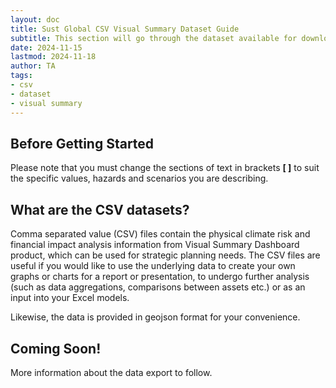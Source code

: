 ```yaml
---
layout: doc
title: Sust Global CSV Visual Summary Dataset Guide
subtitle: This section will go through the dataset available for download and explain the methodology behind it. We will also show you how to use and interpret the numbers, which includes a written interpretation of the datasets.
date: 2024-11-15
lastmod: 2024-11-18
author: TA
tags:
- csv
- dataset
- visual summary
---
```


## Before Getting Started

 Please note that you must change the sections of text in brackets **[  ]** to suit the specific values, hazards and scenarios you are describing.

## What are the CSV datasets?

Comma separated value (CSV) files contain the physical climate risk and financial impact analysis information from Visual Summary Dashboard product, which can be used for strategic planning needs. The CSV files are useful if you would like to use the underlying data to create your own graphs or charts for a report or presentation, to undergo further analysis (such as data aggregations, comparisons between assets etc.) or as an input into your Excel models.

Likewise, the data is provided in geojson format for your convenience.

## Coming Soon!

More information about the data export to follow.